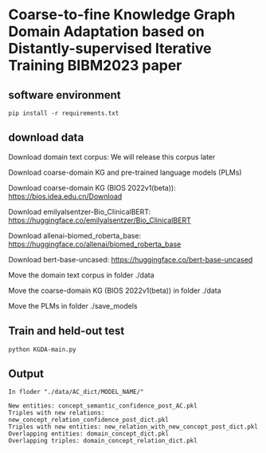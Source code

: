 #  Coarse-to-fine Knowledge Graph Domain Adaptation based on Distantly-supervised Iterative Training BIBM2023 paper

## software environment

```
pip install -r requirements.txt
```

## download data
Download domain text corpus: We will release this corpus later

Download coarse-domain KG and pre-trained language models (PLMs)

Download coarse-domain KG (BIOS 2022v1(beta)): https://bios.idea.edu.cn/Download

Download emilyalsentzer-Bio_ClinicalBERT: https://huggingface.co/emilyalsentzer/Bio_ClinicalBERT

Download allenai-biomed_roberta_base: https://huggingface.co/allenai/biomed_roberta_base

Download bert-base-uncased: https://huggingface.co/bert-base-uncased


Move the  domain text corpus in folder ./data

Move the  coarse-domain KG (BIOS 2022v1(beta)) in folder ./data

Move the  PLMs in folder ./save_models


## Train and held-out test
```
python KGDA-main.py
```

## Output
```
In floder "./data/AC_dict/MODEL_NAME/"

New entities: concept_semantic_confidence_post_AC.pkl
Triples with new relations: new_concept_relation_confidence_post_dict.pkl
Triples with new entities: new_relation_with_new_concept_post_dict.pkl
Overlapping entities: domain_concept_dict.pkl
Overlapping triples: domain_concept_relation_dict.pkl
```